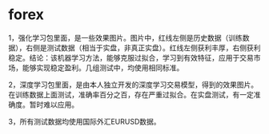 # forex
1，强化学习包里面，是一些效果图片。图片中，红线左侧是历史数据（训练数据），右侧是测试数据（相当于实盘，非真正实盘）。红线左侧获利丰厚，右侧获利稳定。结论：该机器学习方法，能够克服过拟合，学习到有效特征，应用于交易市场，能够实现稳定盈利。几组测试中，均使用相同标准。


2，深度学习包里面，是由本人独立开发的深度学习交易模型，得到的效果图片。在训练数据上面测试，准确率百分之百，存在严重过拟合。在实盘测试，有一定准确度。暂时难以应用。


3，所有测试数据均使用国际外汇EURUSD数据。
